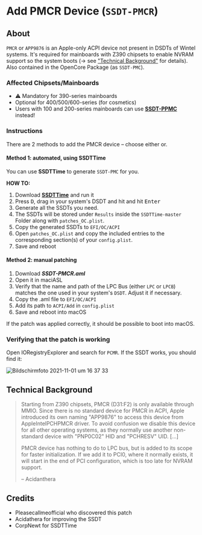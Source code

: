# Add PMCR Device (`SSDT-PMCR`)

## About
`PMCR` or `APP9876` is an Apple-only ACPI device not present in DSDTs of Wintel systems. It's required for mainboards with Z390 chipsets to enable NVRAM support so the system boots (&rarr; see ["Technical Background"](#technical-background) for details). Also contained in the OpenCore Package (as `SSDT-PMC`).

### Affected Chipsets/Mainboards

- :warning: Mandatory for 390-series mainboards
- Optional for 400/500/600-series (for cosmetics)
- Users with 100 and 200-series mainboards can use [**SSDT-PPMC**](https://github.com/5T33Z0/OC-Little-Translated/tree/main/01_Adding_missing_Devices_and_enabling_Features/Platform_Power_Management_(SSDT-PPMC)) instead!

### Instructions
There are 2 methods to add the PMCR device – choose either or.

#### Method 1: automated, using SSDTTime

You can use **SSDTTime** to generate `SSDT-PMC` for you.

**HOW TO:**

1. Download [**SSDTTime**](https://github.com/corpnewt/SSDTTime) and run it
2. Press <kbd>D</kbd>, drag in your system's DSDT and hit and hit <kbd>Enter</kbd>
3. Generate all the SSDTs you need.
4. The SSDTs will be stored under `Results` inside the `SSDTTime-master` Folder along with `patches_OC.plist`.
5. Copy the generated SSDTs to `EFI/OC/ACPI`
6. Open `patches_OC.plist` and copy the included entries to the corresponding section(s) of your `config.plist`.
7. Save and reboot

#### Method 2: manual patching

1. Download ***SSDT-PMCR.aml*** 
2. Open it in maciASL 
3. Verify that the name and path of the LPC Bus (either `LPC` or `LPCB`) matches the one used in your system's `DSDT`. Adjust it if necessary.
4. Copy the .aml file to `EFI/OC/ACPI` 
5. Add its path to `ACPI/Add` in `config.plist`
6. Save and reboot into macOS

If the patch was applied correctly, it should be possible to boot into macOS.

### Verifying that the patch is working
Open IORegistryExplorer and search for `PCMR`. If the SSDT works, you should find it:</br>

![Bildschirmfoto 2021-11-01 um 16 37 33](https://user-images.githubusercontent.com/76865553/139699060-75fdc4b4-ff16-448e-9e19-96af3c392064.png)

## Technical Background
> Starting from Z390 chipsets, PMCR (D31:F2) is only available through MMIO. Since there is no standard device for PMCR in ACPI, Apple introduced its own naming "APP9876" to access this device from AppleIntelPCHPMCR driver. To avoid confusion we disable this device for all other operating systems, as they normally use another non-standard device with "PNP0C02" HID and "PCHRESV" UID. […]
> 
> PMCR device has nothing to do to LPC bus, but is added to its scope for faster initialization. If we add it to PCI0, where it normally exists, it will start in the end of PCI configuration, which is too late for NVRAM support.
>
>– Acidanthera

## Credits

- Pleasecallmeofficial who discovered this patch
- Acidathera for improving the SSDT
- CorpNewt for SSDTTime
